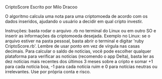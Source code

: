 CriptoScore
Escrito por Milo Dracoo

O algoritmo calcula uma nota para uma criptomoeda de acordo com os dados inseridos, ajudando o usuário a decidir em qual cripto investir.

Instruções: basta rodar o arquivo .rb no terminal do Linux ou em outro SO e inserir as informações da criptomoeda desejada. Exemplo no Linux: se o arquivo estiver na pasta pessoal, basta abrir o terminal e digitar 'ruby CriptoScore.rb'. Lembre de usar ponto em vez de vírgula nas casas decimais. Para calcular o saldo de notícias, você pode escolher qualquer plataforma para verificar as notícias (recomendo o app Delta), basta ler as dez notícias mais recentes dos últimos 3 meses sobre a cripto e somar +1 para cada notícia boa, -1 para cada notícia ruim e 0 para notícias neutras ou irrelevantes. Use por própria conta e risco.
